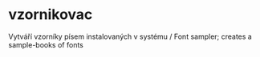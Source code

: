# vzornikovac
Vytváří vzorníky písem instalovaných v systému / Font sampler; creates a sample-books of fonts
